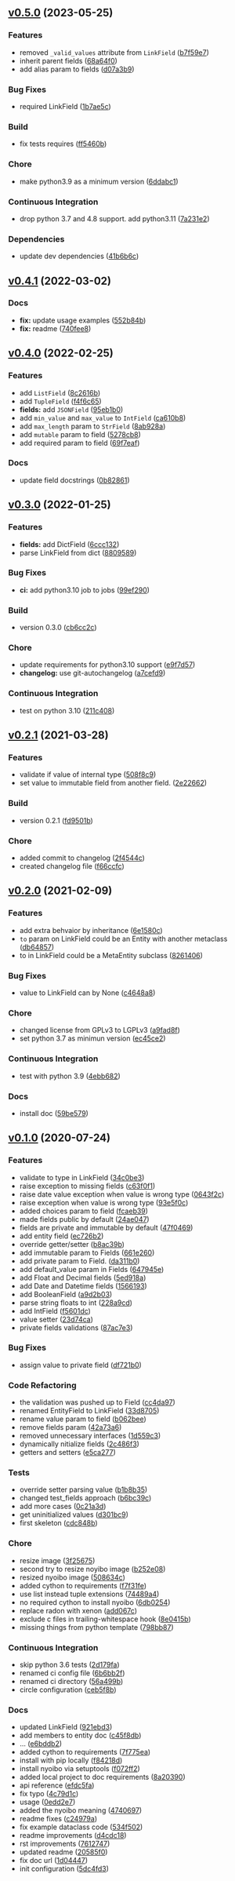 <!-- insertion marker -->
<a name="v0.5.0"></a>

## [v0.5.0](https://github.com/pity7736/nyoibo/compare/v0.4.1...v0.5.0) (2023-05-25)

### Features

- removed `_valid_values` attribute from `LinkField` ([b7f59e7](https://github.com/pity7736/nyoibo/commit/b7f59e7cd05b318bc718939d47ad194e554f1031))
- inherit parent fields ([68a64f0](https://github.com/pity7736/nyoibo/commit/68a64f08de636c60624c35d8b2795a125cfbda70))
- add alias param to fields ([d07a3b9](https://github.com/pity7736/nyoibo/commit/d07a3b93564e74530a25d1b9d59f44e6c2ccd663))

### Bug Fixes

- required LinkField ([1b7ae5c](https://github.com/pity7736/nyoibo/commit/1b7ae5c591b63243eca60b6ab1be3520ec153eba))

### Build

- fix tests requires ([ff5460b](https://github.com/pity7736/nyoibo/commit/ff5460bedd4f8834f0cb98ab91f683c206f8341a))

### Chore

- make python3.9 as a minimum version ([6ddabc1](https://github.com/pity7736/nyoibo/commit/6ddabc14a8503b90c8580ada51816fb301b45b69))

### Continuous Integration

- drop python 3.7 and 4.8 support. add python3.11 ([7a231e2](https://github.com/pity7736/nyoibo/commit/7a231e2c4bc49def317242fdac2a4d0f64135226))

### Dependencies

- update dev dependencies ([41b6b6c](https://github.com/pity7736/nyoibo/commit/41b6b6c78f5f5a56a84174f307b3c0f20269a185))

<a name="v0.4.1"></a>

## [v0.4.1](https://github.com/pity7736/nyoibo/compare/v0.4.0...v0.4.1) (2022-03-02)

### Docs

- **fix:** update usage examples ([552b84b](https://github.com/pity7736/nyoibo/commit/552b84b7009da138cddfda7048efe5b9229dd0a0))
- **fix:** readme ([740fee8](https://github.com/pity7736/nyoibo/commit/740fee8e76fc27e5b31a0c996fa951db9b611f2e))

<a name="v0.4.0"></a>

## [v0.4.0](https://github.com/pity7736/nyoibo/compare/v0.3.0...v0.4.0) (2022-02-25)

### Features

- add `ListField` ([8c2616b](https://github.com/pity7736/nyoibo/commit/8c2616b8fac10a789ad7542722d9b3aa5d30180a))
- add `TupleField` ([f4f6c65](https://github.com/pity7736/nyoibo/commit/f4f6c65ddf9a7d5267994668fd70decc839e64eb))
- **fields:** add `JSONField` ([95eb1b0](https://github.com/pity7736/nyoibo/commit/95eb1b0e22789480719bf52d1267d528c7ccec7f))
- add `min_value` and `max_value` to `IntField` ([ca610b8](https://github.com/pity7736/nyoibo/commit/ca610b8be374aa237fdc916c6e73cf3e61d2daca))
- add `max_length` param to `StrField` ([8ab928a](https://github.com/pity7736/nyoibo/commit/8ab928a74b5f1b50138aa8c0a3644cfb0f713ec0))
- add `mutable` param to field ([5278cb8](https://github.com/pity7736/nyoibo/commit/5278cb8970265bf9e3a42218985519e7acf689d3))
- add required param to field ([69f7eaf](https://github.com/pity7736/nyoibo/commit/69f7eafc3e781f931cbd46c0c1229ec07d7d5636))

### Docs

- update field docstrings ([0b82861](https://github.com/pity7736/nyoibo/commit/0b8286129ee85a7d2982cc68715aa9f10b259820))

<a name="v0.3.0"></a>

## [v0.3.0](https://github.com/pity7736/nyoibo/compare/v0.2.1...v0.3.0) (2022-01-25)

### Features

- **fields:** add DictField ([6ccc132](https://github.com/pity7736/nyoibo/commit/6ccc132e5ff9ec5ab01d2e0f34cd4733bbe04158))
- parse LinkField from dict ([8809589](https://github.com/pity7736/nyoibo/commit/8809589e5d961539ef9faede8dcd16f0b0dedc2f))

### Bug Fixes

- **ci:** add python3.10 job to jobs ([99ef290](https://github.com/pity7736/nyoibo/commit/99ef2902018f95e2cb7990e0930d18b4116c531a))

### Build

- version 0.3.0 ([cb6cc2c](https://github.com/pity7736/nyoibo/commit/cb6cc2c39a653248cececb2331917339b2cd2dc1))

### Chore

- update requirements for python3.10 support ([e9f7d57](https://github.com/pity7736/nyoibo/commit/e9f7d573797a56ca0032a156a0f42b0e6175a73e))
- **changelog:** use git-autochangelog ([a7cefd9](https://github.com/pity7736/nyoibo/commit/a7cefd94ecec0cefa94b250c0743596c79fbd769))

### Continuous Integration

- test on python 3.10 ([211c408](https://github.com/pity7736/nyoibo/commit/211c4089ec12d628e9341834acfb2e2798610d37))

<a name="v0.2.1"></a>

## [v0.2.1](https://github.com/pity7736/nyoibo/compare/v0.2.0...v0.2.1) (2021-03-28)

### Features

- validate if value of internal type ([508f8c9](https://github.com/pity7736/nyoibo/commit/508f8c9df3d17b597df73cb75f71dca9d01461ed))
- set value to immutable field from another field. ([2e22662](https://github.com/pity7736/nyoibo/commit/2e22662988726f357f198490fed3661d86813e28))

### Build

- version 0.2.1 ([fd9501b](https://github.com/pity7736/nyoibo/commit/fd9501b178c0a8d95cff2503aa5ae6838bbc90a9))

### Chore

- added commit to changelog ([2f4544c](https://github.com/pity7736/nyoibo/commit/2f4544c97f2bcf699a1eec851d51239f65e18b5f))
- created changelog file ([f66ccfc](https://github.com/pity7736/nyoibo/commit/f66ccfcc305e57162529d07126418fb9f58e04ef))

<a name="v0.2.0"></a>

## [v0.2.0](https://github.com/pity7736/nyoibo/compare/v0.1.0...v0.2.0) (2021-02-09)

### Features

- add extra behvaior by inheritance ([6e1580c](https://github.com/pity7736/nyoibo/commit/6e1580cf1be892d8d601e1985255be563a5a2292))
- `to` param on LinkField could be an Entity with another metaclass ([db64857](https://github.com/pity7736/nyoibo/commit/db64857a494f250e0b7ec966796fa5d458cc3e89))
- to in LinkField could be a MetaEntity subclass ([8261406](https://github.com/pity7736/nyoibo/commit/82614069065bdd3f5e314c7d6ecc81055b66c239))

### Bug Fixes

- value to LinkField can by None ([c4648a8](https://github.com/pity7736/nyoibo/commit/c4648a815a9ca2f362ca34ba037211e465c9a1d3))

### Chore

- changed license from GPLv3 to LGPLv3 ([a9fad8f](https://github.com/pity7736/nyoibo/commit/a9fad8fa4e3a4154a8e9538e1074a59709e7edd5))
- set python 3.7 as minimun version ([ec45ce2](https://github.com/pity7736/nyoibo/commit/ec45ce2bbda95015a524ce427986def02076cce1))

### Continuous Integration

- test with python 3.9 ([4ebb682](https://github.com/pity7736/nyoibo/commit/4ebb6820db07cc4c88fb49a1145a5fc7caabc843))

### Docs

- install doc ([59be579](https://github.com/pity7736/nyoibo/commit/59be5794e0019e6ca42c24c88ff912cabaf9c61f))

<a name="v0.1.0"></a>

## [v0.1.0](https://github.com/pity7736/nyoibo/compare/a508d591c389e7dd2e0a8afda71160e7d7a693d6...v0.1.0) (2020-07-24)

### Features

- validate to type in LinkField ([34c0be3](https://github.com/pity7736/nyoibo/commit/34c0be35ab16fa451c864d13cfd34207c59665a4))
- raise exception to missing fields ([c63f0f1](https://github.com/pity7736/nyoibo/commit/c63f0f1457810eec9def693f2bfa581e6222aa1a))
- raise date value exception when value is wrong type ([0643f2c](https://github.com/pity7736/nyoibo/commit/0643f2ccdf9a2e1dd93e2003d5b537c34700448e))
- raise exception when value is wrong type ([93e5f0c](https://github.com/pity7736/nyoibo/commit/93e5f0c705bf197877183311e6265afa7b06d006))
- added choices param to field ([fcaeb39](https://github.com/pity7736/nyoibo/commit/fcaeb399d9aecbc840c62fbaf3c7b6b46541a4b8))
- made fields public by default ([24ae047](https://github.com/pity7736/nyoibo/commit/24ae04799a776cf7024ce2b09e9429834794a0be))
- fields are private and immutable by default ([47f0469](https://github.com/pity7736/nyoibo/commit/47f0469dfdba0dce823aacf9b513f285a28a992d))
- add entity field ([ec726b2](https://github.com/pity7736/nyoibo/commit/ec726b28aebbd3c645ab77b374c146c77a5db50b))
- override getter/setter ([b8ac39b](https://github.com/pity7736/nyoibo/commit/b8ac39b7abcded3884963b596707fb2451b92733))
- add immutable param to Fields ([661e260](https://github.com/pity7736/nyoibo/commit/661e2605bc25653eccf9ac5bfb1cbd024c6c0af5))
- add private param to Field. ([da311b0](https://github.com/pity7736/nyoibo/commit/da311b0b5e8e29cfdbbc6bf43469124d8645c090))
- add default_value param in Fields ([647945e](https://github.com/pity7736/nyoibo/commit/647945ebd6bb4a707f7feb4e5387f9a0fe8fdd6e))
- add Float and Decimal fields ([5ed918a](https://github.com/pity7736/nyoibo/commit/5ed918aa33930f56577021b22a9cebedbf8ed1e6))
- add Date and Datetime fields ([1566193](https://github.com/pity7736/nyoibo/commit/156619304b18500d916e0190d8a9a140bae5ab86))
- add BooleanField ([a9d2b03](https://github.com/pity7736/nyoibo/commit/a9d2b03d47f85151f4f3dbc015a6b9ce0c7bbc51))
- parse string floats to int ([228a9cd](https://github.com/pity7736/nyoibo/commit/228a9cdd8b31e20c987b80092cf873e5ab86784c))
- add IntField ([f5601dc](https://github.com/pity7736/nyoibo/commit/f5601dca674df2eaeecc5066f0ae034fd56d43bc))
- value setter ([23d74ca](https://github.com/pity7736/nyoibo/commit/23d74caa4ac880b1f42c666aba0a86939fea084b))
- private fields validations ([87ac7e3](https://github.com/pity7736/nyoibo/commit/87ac7e378ce7ca7ecde169ae663a23cf633a948f))

### Bug Fixes

- assign value to private field ([df721b0](https://github.com/pity7736/nyoibo/commit/df721b0d370443e21d4093217532a963fa3ece14))

### Code Refactoring

- the validation was pushed up to Field ([cc4da97](https://github.com/pity7736/nyoibo/commit/cc4da977c75dbf0e7a86e010a6b6f14fa168ddc1))
- renamed EntityField to LinkField ([33d8705](https://github.com/pity7736/nyoibo/commit/33d870527d313b552aafefa3cb8c9ccf5d8eb43f))
- rename value param to field ([b062bee](https://github.com/pity7736/nyoibo/commit/b062bee2d1ed7cac8519e2b7652d7ef5990d2043))
- remove fields param ([42a73a6](https://github.com/pity7736/nyoibo/commit/42a73a6919cb9ae23ac7fb0bda50d0f500aa1aca))
- removed unnecessary interfaces ([1d559c3](https://github.com/pity7736/nyoibo/commit/1d559c3fbafd0422c596cd9d3ba02a645b925aad))
- dynamically nitialize fields ([2c486f3](https://github.com/pity7736/nyoibo/commit/2c486f3d54a04e636f7cfeb0c5caaf15b7712899))
- getters and setters ([e5ca277](https://github.com/pity7736/nyoibo/commit/e5ca27762cde180663b13093ca808a6ab749ef98))

### Tests

- override setter parsing value ([b1b8b35](https://github.com/pity7736/nyoibo/commit/b1b8b355dba3c243f1b91fc5afa1e4f1e320d86b))
- changed test_fields approach ([b6bc39c](https://github.com/pity7736/nyoibo/commit/b6bc39ceca9dea26b4ba2cd37c2899a03a736398))
- add more cases ([0c21a3d](https://github.com/pity7736/nyoibo/commit/0c21a3d38be22a7e01b1db21b91ca1531bea4e8b))
- get uninitialized values ([d301bc9](https://github.com/pity7736/nyoibo/commit/d301bc90a09d5a93d1ce316262f59b847d2f9572))
- first skeleton ([cdc848b](https://github.com/pity7736/nyoibo/commit/cdc848bf1a1994c4b99953774a94e42925f1067b))

### Chore

- resize image ([3f25675](https://github.com/pity7736/nyoibo/commit/3f256753a2ec5ce03b277ec2e10caf5af66bf885))
- second try to resize noyibo image ([b252e08](https://github.com/pity7736/nyoibo/commit/b252e0871d59123a80aa093dea3263fcb6eb6ad6))
- resized nyoibo image ([508634c](https://github.com/pity7736/nyoibo/commit/508634ce37afc7604fd1d1bcfa7864533de743f0))
- added cython to requirements ([f7f31fe](https://github.com/pity7736/nyoibo/commit/f7f31fe2a72fbcffa7a5022359fc3856806c8565))
- use list instead tuple extensions ([74489a4](https://github.com/pity7736/nyoibo/commit/74489a489dcbd1b9602fc1c34d09da0b7b117b77))
- no required cython to install nyoibo ([6db0254](https://github.com/pity7736/nyoibo/commit/6db025483650f99ce896b4ab7e5938e53b4ff076))
- replace radon with xenon ([add067c](https://github.com/pity7736/nyoibo/commit/add067c976fd5934fd71b83a705f8eac57b13878))
- exclude c files in trailing-whitespace hook ([8e0415b](https://github.com/pity7736/nyoibo/commit/8e0415b71f84fdea063beed0e1c12a923d0ee379))
- missing things from python template ([798bb87](https://github.com/pity7736/nyoibo/commit/798bb87f9d1ce70b9813bcfeb64fa6d79ad1c2c0))

### Continuous Integration

- skip python 3.6 tests ([2d179fa](https://github.com/pity7736/nyoibo/commit/2d179faa17ea504072ff63636cad9e2203957407))
- renamed ci config file ([6b6bb2f](https://github.com/pity7736/nyoibo/commit/6b6bb2f7dd132d4d0f105c30d384172d99fa9519))
- renamed ci directory ([56a499b](https://github.com/pity7736/nyoibo/commit/56a499b484895f5ec38b0d055f46e33ee3c1cc38))
- circle configuration ([ceb5f8b](https://github.com/pity7736/nyoibo/commit/ceb5f8b8e7543614f96734ef38f6995dfd9fd6b0))

### Docs

- updated LinkField ([921ebd3](https://github.com/pity7736/nyoibo/commit/921ebd375ec3eb1ab5aa04a12e17fe3ac29de362))
- add members to entity doc ([c45f8db](https://github.com/pity7736/nyoibo/commit/c45f8dbd3098899ab478d8fa72c315094dab65bd))
- ... ([e6bddb2](https://github.com/pity7736/nyoibo/commit/e6bddb24d0594ea308e6638f2f804761fe6e98ea))
- added cython to requirements ([7f775ea](https://github.com/pity7736/nyoibo/commit/7f775ea169387b153a722a676ad8272ffdd024fe))
- install with pip locally ([f84218d](https://github.com/pity7736/nyoibo/commit/f84218ddc6f15adf667bc1f02f7cb957a25006c3))
- install nyoibo via setuptools ([f072ff2](https://github.com/pity7736/nyoibo/commit/f072ff26f9e46d1ba711c5ab7c3241ebf219e827))
- added local project to doc requirements ([8a20390](https://github.com/pity7736/nyoibo/commit/8a20390248389388d561ca7851dec72fb40c1ec6))
- api reference ([efdc5fa](https://github.com/pity7736/nyoibo/commit/efdc5faff21054cb1f4ca09e995cea6c9d77251c))
- fix typo ([4c79d1c](https://github.com/pity7736/nyoibo/commit/4c79d1c0c006e52ef8c3278e32e0da54efbd9534))
- usage ([0edd2e7](https://github.com/pity7736/nyoibo/commit/0edd2e722016fa5d2d1059e85a7be83e5251fe57))
- added the nyoibo meaning ([4740697](https://github.com/pity7736/nyoibo/commit/4740697b29c52ba007dfa15f25d0942ee6be8859))
- readme fixes ([c24979a](https://github.com/pity7736/nyoibo/commit/c24979ad8d8546bb966f6ddf7739ad04b3920668))
- fix example dataclass code ([534f502](https://github.com/pity7736/nyoibo/commit/534f502d836f7287a615d2633954043c5ea4f828))
- readme improvements ([d4cdc18](https://github.com/pity7736/nyoibo/commit/d4cdc181e7a1bff2bf0d0ac83ae27abc6b7d39e2))
- rst improvements ([7612747](https://github.com/pity7736/nyoibo/commit/7612747bf6423bf43d61600c7d609d4804f20fd7))
- updated readme ([20585f0](https://github.com/pity7736/nyoibo/commit/20585f09d229d3f572d27360eca19beeeca47f04))
- fix doc url ([1d04447](https://github.com/pity7736/nyoibo/commit/1d04447a895d4949c734f5a39b711c01afc54079))
- init configuration ([5dc4fd3](https://github.com/pity7736/nyoibo/commit/5dc4fd309ed15990905f442adb091b332151d550))
